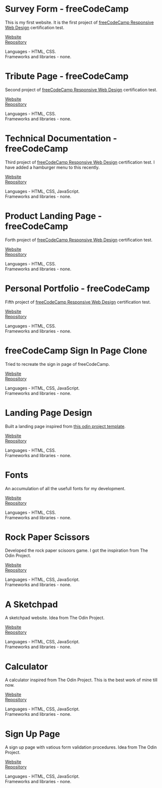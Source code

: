 # Survey Form - freeCodeCamp

This is my first website. It is the first project of <a href="https://www.freecodecamp.org/learn/2022/responsive-web-design/">freeCodeCamp Responsive Web Design</a> certification test.

[Website](https://shubha360.github.io/freeCodeCamp-survey-form/)
<br>
[Repository](https://github.com/shubha360/freeCodeCamp-survey-form)

Languages - HTML, CSS.
<br>
Frameworks and libraries - none.

# Tribute Page - freeCodeCamp

Second project of <a href="https://www.freecodecamp.org/learn/2022/responsive-web-design/">freeCodeCamp Responsive Web Design</a> certification test.

[Website](https://shubha360.github.io/freeCodeCamp-tribute-page/)
<br>
[Repository](https://github.com/shubha360/freeCodeCamp-tribute-page)

Languages - HTML, CSS.
<br>
Frameworks and libraries - none.

# Technical Documentation - freeCodeCamp

Third project of <a href="https://www.freecodecamp.org/learn/2022/responsive-web-design/">freeCodeCamp Responsive Web Design</a> certification test. I have added a hamburger menu to this recently.

[Website](https://shubha360.github.io/freeCodeCamp-technical-doc/)
<br>
[Repository](https://github.com/shubha360/freeCodeCamp-technical-doc)

Languages - HTML, CSS, JavaScript.
<br>
Frameworks and libraries - none.

# Product Landing Page - freeCodeCamp

Forth project of <a href="https://www.freecodecamp.org/learn/2022/responsive-web-design/">freeCodeCamp Responsive Web Design</a> certification test.

[Website](https://shubha360.github.io/freeCodeCamp-landing-page/)
<br>
[Repository](https://github.com/shubha360/freeCodeCamp-landing-page)

Languages - HTML, CSS.
<br>
Frameworks and libraries - none.

# Personal Portfolio - freeCodeCamp

Fifth project of <a href="https://www.freecodecamp.org/learn/2022/responsive-web-design/">freeCodeCamp Responsive Web Design</a> certification test.

[Website](https://shubha360.github.io/freecodecamp-portfolio/)
<br>
[Repository](https://github.com/shubha360/freecodecamp-portfolio)

Languages - HTML, CSS.
<br>
Frameworks and libraries - none.

# freeCodeCamp Sign In Page Clone

Tried to recreate the sign in page of freeCodeCamp.

[Website](https://shubha360.github.io/fcc-sign-in-page/)
<br>
[Repository](https://github.com/shubha360/fcc-sign-in-page)

Languages - HTML, CSS, JavaScript.
<br>
Frameworks and libraries - none.

# Landing Page Design

Built a landing page inspired from <a href="https://cdn.statically.io/gh/TheOdinProject/curriculum/81a5d553f4073e593d23a6ab00d50eef8620796d/foundations/html_css/project/imgs/01.png">this odin project template</a>.

[Website](https://shubha360.github.io/odin-landing-page/)
<br>
[Repository](https://github.com/shubha360/odin-landing-page)

Languages - HTML, CSS.
<br>
Frameworks and libraries - none.

# Fonts

An accumulation of all the usefull fonts for my development.

[Website](https://shubha360.github.io/all-fonts/)
<br>
[Repository](https://github.com/shubha360/all-fonts)

Languages - HTML, CSS.
<br>
Frameworks and libraries - none.

# Rock Paper Scissors

Developed the rock paper scisoors game. I got the inspiration from The Odin Project.

[Website](https://shubha360.github.io/rock-paper-scissors/)
<br>
[Repository](https://github.com/shubha360/rock-paper-scissors)

Languages - HTML, CSS, JavaScript.
<br>
Frameworks and libraries - none.

# A Sketchpad

A sketchpad website. Idea from The Odin Project.

[Website](https://shubha360.github.io/a_sketchpad/)
<br>
[Repository](https://github.com/shubha360/a_sketchpad)

Languages - HTML, CSS, JavaScript.
<br>
Frameworks and libraries - none.

# Calculator

A calculator inspired from The Odin Project. This is the best work of mine till now.

[Website](https://shubha360.github.io/web-calculator/)
<br>
[Repository](https://github.com/shubha360/web-calculator)

Languages - HTML, CSS, JavaScript.
<br>
Frameworks and libraries - none.

# Sign Up Page

A sign up page with vatious form validation procedures. Idea from The Odin Project.

[Website](https://shubha360.github.io/signupForm-web/)
<br>
[Repository](https://github.com/shubha360/signupForm-web)

Languages - HTML, CSS, JavaScript.
<br>
Frameworks and libraries - none.
